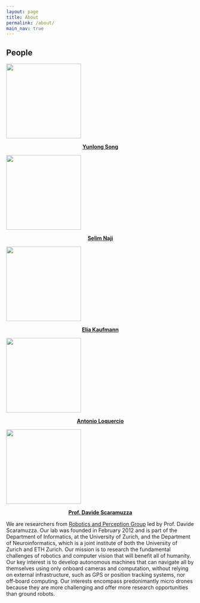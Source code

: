 ```yaml
---
layout: page
title: About
permalink: /about/
main_nav: true
---
```

  <h2 class="text-center">
    People
  </h2>
<div id="people">
  <div class="inline-block">
    <a href="http://yun-long.github.io/">
    <img class="circular--square" src="{{site.baseurl}}/assets/people/yunlong.jpg" style="width: 200px">
    <p style="text-align:center"><strong>Yunlong Song</strong></p>
    </a>
  </div>
  <div class="inline-block">
    <a href="https://www.linkedin.com/in/selim-naji-706094171/?originalSubdomain=ch">
    <img class="circular--square" src="{{site.baseurl}}/assets/people/selim.jpg" style="width: 200px">
    <p style="text-align:center"><strong>Selim Naji</strong></p>
    </a>
  </div>
  <div class="inline-block">
    <a href="https://kelia.github.io/">
    <img class="circular--square" src="{{site.baseurl}}/assets/people/elia.png" style="width: 200px">
    <p style="text-align:center"><strong>Elia Kaufmann</strong></p>
    </a>
  </div>
  <div class="inline-block">
    <a href="https://antonilo.github.io/">
    <img class="circular--square" src="{{site.baseurl}}/assets/people/antonio.png" style="width: 200px">
    <p style="text-align:center"><strong>Antonio Loquercio</strong></p>
    </a>
  </div>
  <div class="inline-block">
    <a href="http://rpg.ifi.uzh.ch/people_scaramuzza.html">
    <img class="circular--square" src="{{site.baseurl}}/assets/people/davide.png" style="width: 200px">
    <p style="text-align:center"><strong>Prof. Davide Scaramuzza</strong></p>
    </a>
  </div>
</div>


We are researchers from [Robotics and Perception Group](http://rpg.ifi.uzh.ch/index.html) led by Prof. Davide Scaramuzza. 
Our lab was founded in February 2012 and is part of the Department of Informatics, 
at the University of Zurich, and the Department of Neuroinformatics, 
which is a joint institute of both the University of Zurich and ETH Zurich.
Our mission is to research the fundamental challenges of robotics and computer 
vision that will benefit all of humanity. Our key interest is to develop autonomous machines 
that can navigate all by themselves using only onboard cameras and computation, 
without relying on external infrastructure, such as GPS or position tracking systems, 
nor off-board computing. Our interests encompass predonimantly micro drones because 
they are more challenging and offer more research opportunities than ground robots.